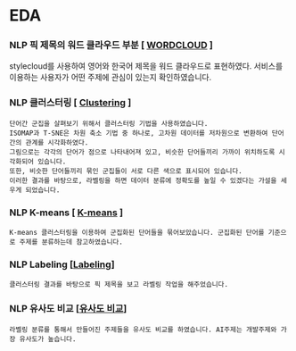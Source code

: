 # EDA

  ### NLP 픽 제목의 워드 클라우드 부분 [ [WORDCLOUD](https://github.com/shimjaeman/NLP-based_Recommendation_System/issues/3#issue-1625549103) ]
 
   stylecloud를 사용하여 영어와 한국어 제목을 워드 클라우드로 표현하였다.
   서비스를 이용하는 사용자가 어떤 주제에 관심이 있는지 확인하였습니다.
    
  ### NLP 클러스터링  [ [Clustering](https://github.com/shimjaeman/NLP-based_Recommendation_System/issues/5) ]
    
    단어간 군집을 살펴보기 위해서 클러스터링 기법을 사용하였습니다.
    ISOMAP과 T-SNE은 차원 축소 기법 중 하나로, 고차원 데이터를 저차원으로 변환하여 단어 간의 관계를 시각화하였다. 
    그림으로는 각각의 단어가 점으로 나타내어져 있고, 비슷한 단어들끼리 가까이 위치하도록 시각화되어 있습니다. 
    또한, 비슷한 단어들끼리 묶인 군집들이 서로 다른 색으로 표시되어 있습니다.
    이러한 결과를 바탕으로, 라벨링을 하면 데이터 분류에 정확도를 높일 수 있겠다는 가설을 세우게 되었습니다.
    
  ### NLP K-means [ [K-means](https://github.com/shimjaeman/NLP-based_Recommendation_System/issues/6) ]
 
    K-means 클러스터링을 이용하여 군집화된 단어들을 묶어보았습니다. 군집화된 단어를 기준으로 주제를 분류하는데 참고하였습니다. 
    
  ### NLP Labeling [[Labeling](https://github.com/shimjaeman/NLP-based_Recommendation_System/issues/7)]
 
    클러스터링 결과를 바탕으로 픽 제목을 보고 라벨링 작업을 해주었습니다.

  ### NLP 유사도 비교 [[유사도 비교](https://github.com/shimjaeman/NLP-based_Recommendation_System/issues/8)] 
 
    라벨링 분류를 통해서 만들어진 주제들을 유사도 비교를 하였습니다. AI주제는 개발주제와 가장 유사도가 높습니다. 
